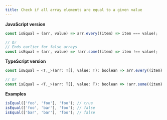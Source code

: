 ```yaml
---
title: Check if all array elements are equal to a given value
---
```


**JavaScript version**

```js
const isEqual = (arr, value) => arr.every((item) => item === value);

// Or
// Ends earlier for false arrays
const isEqual = (arr, value) => !arr.some((item) => item !== value);
```

**TypeScript version**

```js
const isEqual = <T,_>(arr: T[], value: T): boolean => arr.every((item) => item === value);

// Or
const isEqual = <T,_>(arr: T[], value: T): boolean => !arr.some((item) => item !== value);
```

**Examples**

```js
isEqual(['foo', 'foo'], 'foo'); // true
isEqual(['foo', 'bar'], 'foo'); // false
isEqual(['bar', 'bar'], 'foo'); // false
```
